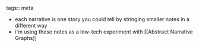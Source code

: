 tags:: meta

- each narrative is one story you could tell by stringing smaller notes in a different way
- i'm using these notes as a low-tech experiment with [[Abstract Narrative Graphs]]